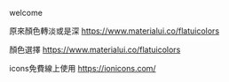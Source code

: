 welcome

原來顏色轉淡或是深
https://www.materialui.co/flatuicolors

顏色選擇
https://www.materialui.co/flatuicolors

icons免費線上使用
https://ionicons.com/


